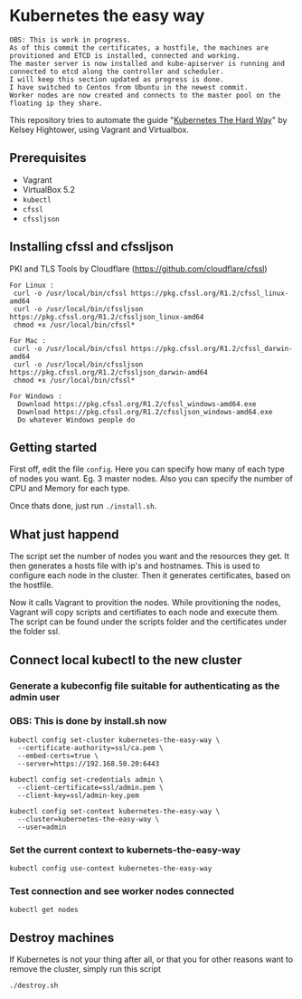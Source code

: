 # Kubernetes the easy way

```
OBS: This is work in progress. 
As of this commit the certificates, a hostfile, the machines are provitioned and ETCD is installed, connected and working. 
The master server is now installed and kube-apiserver is running and connected to etcd along the controller and scheduler.
I will keep this section updated as progress is done.
I have switched to Centos from Ubuntu in the newest commit.
Worker nodes are now created and connects to the master pool on the floating ip they share.
```

This repository tries to automate the guide "[Kubernetes The Hard Way](https://github.com/kelseyhightower/kubernetes-the-hard-way)" by Kelsey Hightower, using Vagrant and Virtualbox.

## Prerequisites

- Vagrant
- VirtualBox 5.2
- `kubectl`
- `cfssl`
- `cfssljson`

## Installing cfssl and cfssljson
PKI and TLS Tools by Cloudflare (https://github.com/cloudflare/cfssl)
```
For Linux :
 curl -o /usr/local/bin/cfssl https://pkg.cfssl.org/R1.2/cfssl_linux-amd64
 curl -o /usr/local/bin/cfssljson https://pkg.cfssl.org/R1.2/cfssljson_linux-amd64
 chmod +x /usr/local/bin/cfssl*

For Mac :
 curl -o /usr/local/bin/cfssl https://pkg.cfssl.org/R1.2/cfssl_darwin-amd64
 curl -o /usr/local/bin/cfssljson https://pkg.cfssl.org/R1.2/cfssljson_darwin-amd64
 chmod +x /usr/local/bin/cfssl*

For Windows :
  Download https://pkg.cfssl.org/R1.2/cfssl_windows-amd64.exe
  Download https://pkg.cfssl.org/R1.2/cfssljson_windows-amd64.exe
  Do whatever Windows people do
```

## Getting started
First off, edit the file `config`. Here you can specify how many of each type of nodes you want. Eg. 3 master nodes. Also you can specify the number of CPU and Memory for each type.

Once thats done, just run `./install.sh`.

## What just happend
The script set the number of nodes you want and the resources they get. It then generates a hosts file with ip's and hostnames. This is used to configure each node in the cluster. Then it generates certificates, based on the hostfile. 

Now it calls Vagrant to provition the nodes. While provitioning the nodes, Vagrant will copy scripts and certifiates to each node and execute them. The script can be found under the scripts folder and the certificates under the folder ssl.

## Connect local kubectl to the new cluster
### Generate a kubeconfig file suitable for authenticating as the admin user
### OBS: This is done by install.sh now
```
kubectl config set-cluster kubernetes-the-easy-way \
  --certificate-authority=ssl/ca.pem \
  --embed-certs=true \
  --server=https://192.168.50.20:6443

kubectl config set-credentials admin \
  --client-certificate=ssl/admin.pem \
  --client-key=ssl/admin-key.pem

kubectl config set-context kubernetes-the-easy-way \
  --cluster=kubernetes-the-easy-way \
  --user=admin
```

### Set the current context to kubernets-the-easy-way
```kubectl config use-context kubernetes-the-easy-way```

### Test connection and see worker nodes connected
```kubectl get nodes```

## Destroy machines
If Kubernetes is not your thing after all, or that you for other reasons want to remove the cluster, simply run this script 
```sh
./destroy.sh
```
